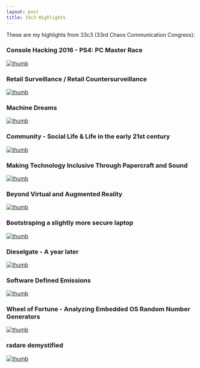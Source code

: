 ```yaml
---
layout: post
title: 33c3 Highlights
---
```


These are my highlights from 33c3 (33rd Chaos Communication Congress):

### Console Hacking 2016 - PS4: PC Master Race

[![thumb](https://img.youtube.com/vi/QMiubC6LdTA/sddefault.jpg)](https://www.youtube.com/watch?v=QMiubC6LdTA)

### Retail Surveillance / Retail Countersurveillance

[![thumb](https://img.youtube.com/vi/LLKmyY5ujeU/sddefault.jpg)](https://www.youtube.com/watch?v=LLKmyY5ujeU)

### Machine Dreams

[![thumb](https://img.youtube.com/vi/K5nJ5l6dl2s/sddefault.jpg)](https://www.youtube.com/watch?v=K5nJ5l6dl2s)

### Community - Social Life & Life in the early 21st century

[![thumb](https://img.youtube.com/vi/YG5dKksAyFI/sddefault.jpg)](https://www.youtube.com/watch?v=YG5dKksAyFI)

### Making Technology Inclusive Through Papercraft and Sound

[![thumb](https://img.youtube.com/vi/BG--SwqJDPY/sddefault.jpg)](https://www.youtube.com/watch?v=BG--SwqJDPY)

### Beyond Virtual and Augmented Reality

[![thumb](https://img.youtube.com/vi/8DUkpUrFwMA/sddefault.jpg)](https://www.youtube.com/watch?v=8DUkpUrFwMA)

### Bootstraping a slightly more secure laptop

[![thumb](https://img.youtube.com/vi/2kNnTsgujIA/sddefault.jpg)](https://www.youtube.com/watch?v=2kNnTsgujIA)

### Dieselgate - A year later

[![thumb](https://img.youtube.com/vi/SjlHtLux9vc/sddefault.jpg)](https://www.youtube.com/watch?v=SjlHtLux9vc)

### Software Defined Emissions

[![thumb](https://img.youtube.com/vi/7t4paclIwuU/sddefault.jpg)](https://www.youtube.com/watch?v=7t4paclIwuU)

### Wheel of Fortune - Analyzing Embedded OS Random Number Generators

[![thumb](https://img.youtube.com/vi/brYdF-iks0Q/sddefault.jpg)](https://www.youtube.com/watch?v=brYdF-iks0Q)

### radare demystified

[![thumb](https://img.youtube.com/vi/fnpBy3wWabA/sddefault.jpg)](https://www.youtube.com/watch?v=fnpBy3wWabA)
